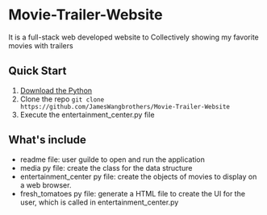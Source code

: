 # Movie-Trailer-Website
It is a full-stack web developed website to Collectively showing my favorite movies with trailers

## Quick Start
1. [Download the Python](https://www.python.org/downloads/)
2. Clone the repo  `git clone https://github.com/JamesWangbrothers/Movie-Trailer-Website`
3. Execute the entertainment_center.py file

## What's include
- readme file: user guilde to open and run the application
- media py file: create the class for the data structure
- entertainment_center py file: create the objects of movies to display on a web browser.
- fresh_tomatoes py file: generate a HTML file to create the UI for the user, which is called in entertainment_center.py
